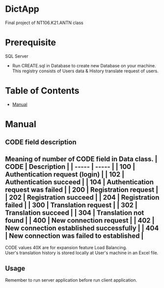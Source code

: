 # DictApp
Final project of NT106.K21.ANTN class

# Prerequisite
SQL Server
- Run CREATE.sql in Database to create new Database on your machine. This registry consists of Users data & History translate request of users.

# Table of Contents
- [Manual](#manual)

# Manual
## CODE field description
Meaning of number of CODE field in Data class.
| CODE  | Description |
| ----- | -----       |
| 100   | Authentication request (login) |
| 102   | Authentication succeed |
| 104   | Authentication request was failed  |
| 200 | Registration request |
| 202 | Registration succeed |
| 204 | Registration failed |
| 300 | Translation request |
| 302 | Translation succeed |
| 304 | Translation not found |
| 400 | New connection request |
| 402 | New connection established successfully |
| 404 | New connection was failed to established |
----------
CODE values 40X are for expansion feature Load Balancing.\
User's translation history is stored locally at User's machine in an Excel file.
## Usage
Remember to run server application before run client application.

